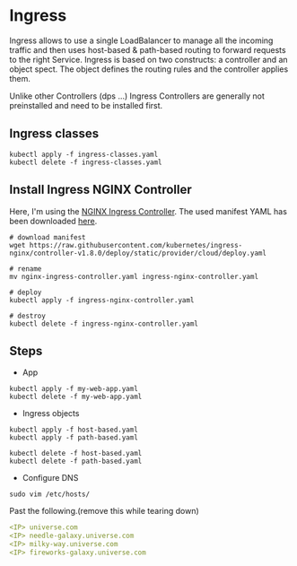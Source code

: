 # Ingress

Ingress allows to use a single LoadBalancer to manage all the incoming traffic and then uses host-based & path-based routing to forward requests to the right Service.
Ingress is based on two constructs: a controller and an object spect. The object defines the routing rules and the controller applies them.

Unlike other Controllers (dps ...) Ingress Controllers are generally not preinstalled and need to be installed first.

## Ingress classes

```shell
kubectl apply -f ingress-classes.yaml
kubectl delete -f ingress-classes.yaml
```

## Install Ingress NGINX Controller

Here, I'm using the [NGINX Ingress Controller](https://github.com/kubernetes/ingress-nginx). The used manifest YAML has been downloaded [here](https://raw.githubusercontent.com/kubernetes/ingress-nginx/controller-v1.8.0/deploy/static/provider/cloud/deploy.yaml).

```shell
# download manifest
wget https://raw.githubusercontent.com/kubernetes/ingress-nginx/controller-v1.8.0/deploy/static/provider/cloud/deploy.yaml

# rename
mv nginx-ingress-controller.yaml ingress-nginx-controller.yaml

# deploy
kubectl apply -f ingress-nginx-controller.yaml

# destroy
kubectl delete -f ingress-nginx-controller.yaml
```

## Steps

- App

```shell
kubectl apply -f my-web-app.yaml
kubectl delete -f my-web-app.yaml
```

- Ingress objects

```shell
kubectl apply -f host-based.yaml
kubectl apply -f path-based.yaml

kubectl delete -f host-based.yaml
kubectl delete -f path-based.yaml
```

- Configure DNS

```shell
sudo vim /etc/hosts/
```

Past the following.(remove this while tearing down)

```yaml
<IP> universe.com
<IP> needle-galaxy.universe.com
<IP> milky-way.universe.com
<IP> fireworks-galaxy.universe.com
```
